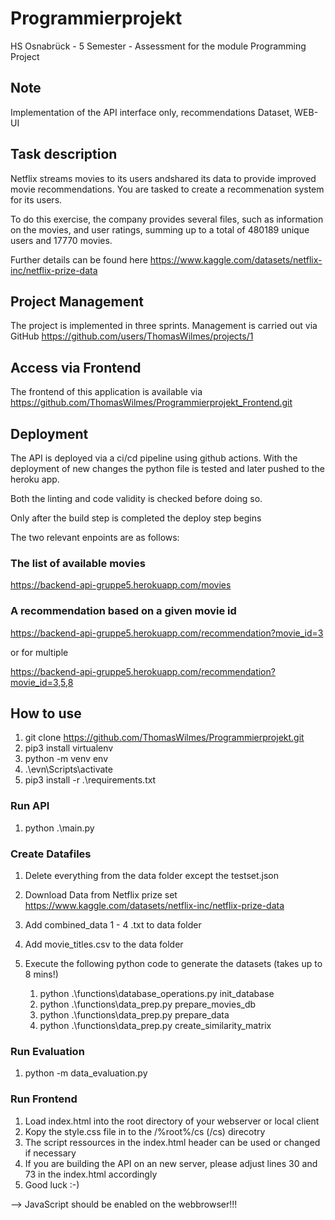 # Programmierprojekt
HS Osnabrück - 5 Semester - Assessment for the module Programming Project

## Note

Implementation of the API interface only, recommendations Dataset, WEB-UI

## Task description

Netflix streams movies to its users andshared its data to provide improved
movie recommendations. You are tasked to create a recommenation system for its users.

To do this exercise, the company provides several files, such as information on the movies, and user ratings,
summing up to a total of 480189 unique users and 17770 movies.

Further details can be found here
https://www.kaggle.com/datasets/netflix-inc/netflix-prize-data

## Project Management

The project is implemented in three sprints. Management is carried out via GitHub
https://github.com/users/ThomasWilmes/projects/1

## Access via Frontend

The frontend of this application is available via https://github.com/ThomasWilmes/Programmierprojekt_Frontend.git

## Deployment

The API is deployed via a ci/cd pipeline using github actions. With the deployment of new changes the python file is tested and later pushed to the heroku app.

Both the linting and code validity is checked before doing so.

Only after the build step is completed the deploy step begins

The two relevant enpoints are as follows:

### The list of available movies

https://backend-api-gruppe5.herokuapp.com/movies

### A recommendation based on a given movie id

https://backend-api-gruppe5.herokuapp.com/recommendation?movie_id=3

or for multiple

https://backend-api-gruppe5.herokuapp.com/recommendation?movie_id=3,5,8

## How to use

1. git clone https://github.com/ThomasWilmes/Programmierprojekt.git
1. pip3 install virtualenv
1. python -m venv env
1. .\evn\Scripts\activate
1. pip3 install -r .\requirements.txt

### Run API

1. python .\main.py

### Create Datafiles

1. Delete everything from the data folder except the testset.json
1. Download Data from Netflix prize set https://www.kaggle.com/datasets/netflix-inc/netflix-prize-data
1. Add combined_data 1 - 4 .txt to data folder
1. Add movie_titles.csv to the data folder
1. Execute the following python code to generate the datasets (takes up to 8 mins!)

   1. python .\functions\database_operations.py init_database
   1. python .\functions\data_prep.py prepare_movies_db
   1. python .\functions\data_prep.py prepare_data
   1. python .\functions\data_prep.py create_similarity_matrix

### Run Evaluation

1. python -m data_evaluation.py

### Run Frontend
1. Load index.html into the root directory of your webserver or local client
2. Kopy the style.css file in to the /%root%/cs (/cs) direcotry
3. The script ressources in the index.html header can be used or changed if necessary
4. If you are building the API on an new server, please adjust lines 30 and 73 in the index.html accordingly
5. Good luck :-)

--> JavaScript should be enabled on the webbrowser!!!
